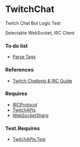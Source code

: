 # TwitchChat

Twitch Chat Bot Logic Test

Selectable WebSocket, IRC Client

### To do list
* [Parse Tags](https://dev.twitch.tv/docs/irc/tags/)

### References
* [Twitch Chatbots & IRC Guide](https://dev.twitch.tv/docs/irc/guide/)

### Requires
* [IRCProtocol](https://github.com/gisellevonbingen/IRCProtocol)
* [TwitchAPIs](https://github.com/gisellevonbingen/TwitchAPIs)
* [WebSocketSharp](https://github.com/sta/websocket-sharp)

### Test.Requires
* [TwitchAPIs.Test](https://github.com/gisellevonbingen/TwitchAPIs)

